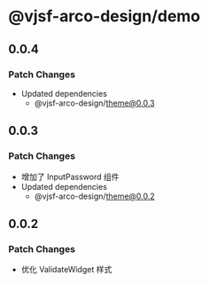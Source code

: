 # @vjsf-arco-design/demo

## 0.0.4

### Patch Changes

- Updated dependencies
  - @vjsf-arco-design/theme@0.0.3

## 0.0.3

### Patch Changes

- 增加了 InputPassword 组件
- Updated dependencies
  - @vjsf-arco-design/theme@0.0.2

## 0.0.2

### Patch Changes

- 优化 ValidateWidget 样式
